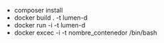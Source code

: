 
- composer install
- docker build . -t lumen-d
- docker run -i -t lumen-d
- docker excec -i -t nombre_contenedor /bin/bash
